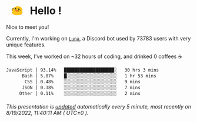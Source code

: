 <h1>   <img src="./spoinky.gif" style="vertical-align:middle;" width="30px">   Hello ! </h1>

Nice to meet you!

Currently, I'm working on <a href='https://github.com/Asgarrrr/Luna'>`Luna`</a>, a Discord bot used by 73783 users with very unique features.

This week, I've worked on ~32 hours of coding, and drinked 0 coffees ☕

```
JavaScript │ 93.14%   ███████████████████░   30 hrs 3 mins
      Bash │ 5.87%    █░░░░░░░░░░░░░░░░░░░   1 hr 53 mins
       CSS │ 0.48%    ░░░░░░░░░░░░░░░░░░░░   9 mins
      JSON │ 0.38%    ░░░░░░░░░░░░░░░░░░░░   7 mins
     Other │ 0.11%    ░░░░░░░░░░░░░░░░░░░░   2 mins
```

###### This presentation is [updated](https://github.com/Asgarrrr) automatically every 5 minute, most recently on 8/19/2022, 11:40:11 AM ( UTC±0 ).